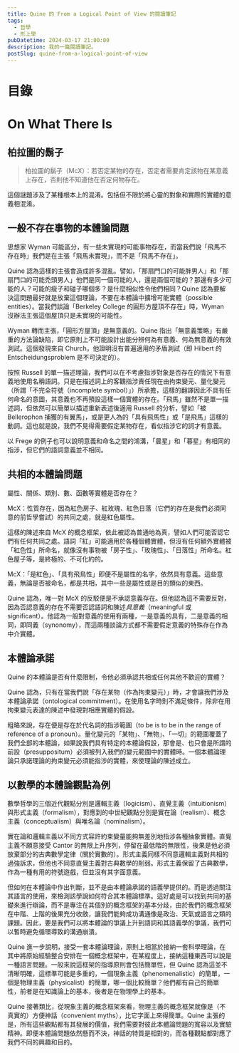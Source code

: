```yaml
---
title: Quine 的 From a Logical Point of View 的閱讀筆記
tags:
  - 哲學
  - 形上學
pubDatetime: 2024-03-17 21:00:00
description: 我的一篇閱讀筆記。
postSlug: quine-from-a-logical-point-of-view
---
```


# 目錄

# On What There Is

## 柏拉圖的鬍子

> 柏拉圖的鬍子（McX）：若否定某物的存在，否定者需要肯定該物在某意義上存在，否則他不知道他在否定何物存在。

這個謎題涉及了某種根本上的混淆。包括但不限於將心靈的對象和實際的實體的意義相混淆。

## 一般不存在事物的本體論問題

思想家 Wyman 可能區分，有一些未實現的可能事物存在，而當我們說「飛馬不存在時」我們是在主張「飛馬未實現」，而不是「飛馬不存在」。

Quine 認為這樣的主張會造成許多混亂。譬如，「那扇門口的可能胖男人」和「那扇門口的可能禿頭男人」他們是同一個可能的人，還是兩個可能的？那邊有多少可能的人？可能的瘦子和碰子哪個多？是什麼相似性令他們相同？Quine 認為要解決這問題最好就是放棄這個理論，不要在本體論中擴增可能實體（possible entities）。當我們談論「Berkeley College 的圓形方屋頂不存在」時，Wyman 沒辦法主張這個屋頂只是未實現的可能性。

Wyman 轉而主張，「圓形方屋頂」是無意義的。Quine 指出「無意義策略」有嚴重的方法論缺陷，即它原則上不可能設計出能分辨何為有意義、何為無意義的有效測試。這個發現來自 Church，他證明沒有普遍適用的矛盾測試（即 Hilbert 的 Entscheidungsproblem 是不可決定的）。

按照 Russell 的單一描述理論，我們可以在不考慮指涉對象是否存在的情況下有意義地使用名稱語詞。只是在描述詞上的客觀指涉責任現在由拘束變元、量化變元（所謂「不完全符號（incomplete symbol）」）所承擔，這樣的翻譯因此不具有任何命名的意圖，其意義也不再預設這樣一個實體的存在。「飛馬」雖然不是單一描述詞，但依然可以簡單以描述重新表述後適用 Russell 的分析，譬如「被 Bellerophon 捕獲的有翼馬」，或是更人為的「具有飛馬性」或「是飛馬」這樣的動詞。這也就是說，我們不見得需要假定某物存在，看似指涉它的詞才有意義。

以 Frege 的例子也可以說明意義和命名之間的鴻溝，「晨星」和「暮星」有相同的指涉，但它們的語詞意義並不相同。

## 共相的本體論問題

屬性、關係、類別、數、函數等實體是否存在？

McX：性質存在，因為紅色房子、紅玫瑰、紅色日落（它們的存在是我們必須同意的前哲學嘗試）的共同之處，就是紅色屬性。

這樣的陳述來自 McX 的概念框架，依此被認為普通地為真，譬如人們可能否認它們有任何共同之處。語詞「紅」可能適用於各種個體實體，但沒有任何額外實體被「紅色性」所命名，就像沒有事物被「房子性」、「玫瑰性」、「日落性」所命名。紅色屋子等，是終極的、不可化約的。

McX：「是紅色」、「具有飛鳥性」即便不是屬性的名字，依然具有意義。這些意義，無論是否被命名，都是共相，其中一些是屬性或是目的類似的東西。

Quine 認為，唯一對 McX 的反駁便是不承認意義存在。但他認為這不需要反對，因為否認意義的存在不需要否認語詞和陳述*具意義*（meaningful 或 significant）。他認為一般對意義的使用有兩種，一是意義的具有，二是意義的相同，即同義（synonomy），而這兩種談論方式都不需要假定意義的特殊存在作為中介實體。

## 本體論承諾

Quine 的本體論是否有什麼限制，令他必須承認共相或任何其他不歡迎的實體？

Quine 認為，只有在當我們說「存在某物（作為拘束變元）」時，才會讓我們涉及本體論承諾（ontological commitment）。在使用名字時則不滿足條件，除非在用拘束變元表達的陳述中發現對相應實體的假設。

粗略來說，存在便是存在於代名詞的指涉範圍（to be is to be in the range of reference of a pronoun）。量化變元的「某物」、「無物」、「一切」的範圍覆蓋了我們全部的本體論，如果說我們具有特定的本體論假設，那會是、也只會是所謂的前設（presuppositum）必須被列入我們的變元範圍中的實體時。一個本體論理論只承諾理論的拘束變元必須能指涉的實體，來使理論的陳述成立。

## 以數學的本體論觀點為例

數學哲學的三個近代觀點分別是邏輯主義（logicism）、直覺主義（intuitionism）與形式主義（formalism），對應到的中世紀觀點分別是實在論（realism）、概念主義（conceptualism）與唯名論（nominalism）。

實在論和邏輯主義以不同方式容許約束變量能夠無差別地指涉各種抽象實體。直覺主義不願意接受 Cantor 的無限上升序列，停留在最低階的無限性，後果是他必須放棄部分的古典數學定律（關於實數的）。形式主義同樣不同意邏輯主義對共相的過強訴求，但他也不同意直覺主義對古典數學的削弱。形式主義保留了古典數學，作為一種有用的符號遊戲，但並沒有其字面意義。

但如何在本體論中作出判斷，並不是由本體論承諾的語義學提供的。而是透過關注其語言的使用，來檢測該學說如何符合其本體論標準。這好處是可以找到共同的基礎來進行辯論，而不是專注在其個別的概念框架的基本分歧，由於我們的概念框架在中階、上階的後果充分收斂，讓我們能夠成功溝通像是政治、天氣或語言之類的課題。因此，要是我們可以將本體論的爭議上升到語詞和其語義學的爭議，我們可以暫時避免循環導致的溝通崩潰。

Quine 進一步說明，接受一套本體論理論，原則上相當於接納一套科學理論，在其中將原始經驗整合安排在一個概念框架中，在某程度上，接納這種東西可以說是一種語言問題。一般來說這框架的指導原則會包括簡單性，但 Quine 認為這並不清晰明確，這標準可能是多重的，一個現象主義（phe­nomenalistic）的簡單，一個是物理主義（physicalist）的簡單，哪一個比較簡單？他們都有自己的簡單性，前者是在知識論上的基本，後者是在物理學上的基本。

Quine 接著類比，從現象主義的概念框架來看，物理主義的概念框架就像是（不真實的）方便神話（convenient myths），比它字面上來得簡單。Quine 主張的是，所有這些觀點都有其發展的價值，我們需要對彼此本體論問題的寬容以及實驗精神。即便本體論問題依然懸而不決，神話的特質是相對的，而各種觀點都對應了我們不同的興趣和目的。

